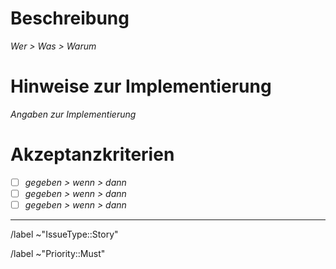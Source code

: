 # Beschreibung

_Wer > Was > Warum_

# Hinweise zur Implementierung

_Angaben zur Implementierung_

# Akzeptanzkriterien

- [ ] _gegeben > wenn > dann_
- [ ] _gegeben > wenn > dann_
- [ ] _gegeben > wenn > dann_

---

/label ~"IssueType::Story"

/label ~"Priority::Must"
